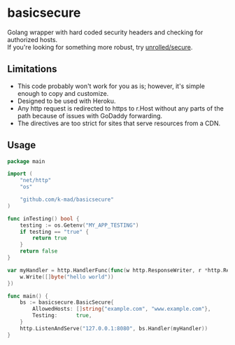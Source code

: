 # basicsecure

Golang wrapper with hard coded security headers and checking for authorized hosts.\
If you're looking for something more robust, try [unrolled/secure](https://github.com/unrolled/secure).

## Limitations

- This code probably won't work for you as is; however, it's simple enough to copy and customize.
- Designed to be used with Heroku.
- Any http request is redirected to https to r.Host without any parts of the path because of issues with GoDaddy forwarding.
- The directives are too strict for sites that serve resources from a CDN.

## Usage

~~~ go
package main

import (
    "net/http"
    "os"

    "github.com/k-mad/basicsecure"
)

func inTesting() bool {
    testing := os.Getenv("MY_APP_TESTING")
    if testing == "true" {
        return true
    }
    return false
}

var myHandler = http.HandlerFunc(func(w http.ResponseWriter, r *http.Request) {
    w.Write([]byte("hello world"))
})

func main() {
    bs := basicsecure.BasicSecure{
        AllowedHosts: []string{"example.com", "www.example.com"},
        Testing:      true,
    }
    http.ListenAndServe("127.0.0.1:8080", bs.Handler(myHandler))
}
~~~